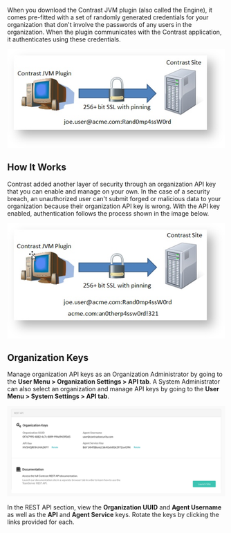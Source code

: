 <!--
title: "Security API Keys"
description: "About article for the API Keys"
tags: "Admin system settings security API keys configuration"
-->

When you download the Contrast JVM plugin (also called the Engine), it comes pre-fitted with a set of randomly generated credentials for your organization that don't involve the passwords of any users in the organization. When the plugin communicates with the Contrast application, it authenticates using these credentials. 
 
<a href="assets/images/KB4-a04_1.png" rel="lightbox" title="Default Authentication"><img class="thumbnail" src="assets/images/KB4-a04_1.png"/></a>

## How It Works 

Contrast added another layer of security through an organization API key that you can enable and manage on your own. In the case of a security breach, an unauthorized user can't submit forged or malicious data to your organization because their organization API key is wrong. With the API key enabled, authentication follows the process shown in the image below.

<a href="assets/images/KB4-a04_2.png" rel="lightbox" title="Organizational API Key"><img class="thumbnail" src="assets/images/KB4-a04_2.png"/></a>

## Organization Keys

Manage organization API keys as an Organization Administrator by going to the **User Menu > Organization Settings > API tab**. A System Administrator can also select an organization and manage API keys by going to the **User Menu > System Settings > API tab**. 

<a href="assets/images/Org-settings-api-keys.png" rel="lightbox" title="Manage API keys in Organization Settings"><img class="thumbnail" src="assets/images/Org-settings-api-keys.png"/></a>

In the REST API section, view the **Organization UUID** and **Agent Username** as well as the **API** and **Agent Service** keys. Rotate the keys by clicking the links provided for each. 
